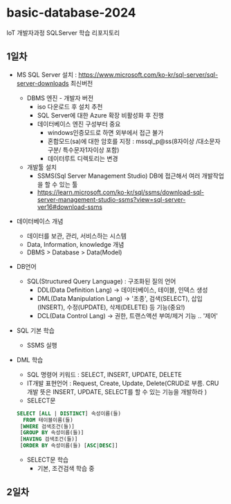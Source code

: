 # basic-database-2024
IoT 개발자과정 SQLServer 학습 리포지토리

## 1일차
- MS SQL Server 설치 : https://www.microsoft.com/ko-kr/sql-server/sql-server-downloads 최신버전
    - DBMS 엔진 - 개발자 버전
        - iso 다운로드 후 설치 추천
        - SQL Server에 대한 Azure 확장 비활성화 후 진행
        - 데이터베이스 엔진 구성부터 중요
            - windows인증모드로 하면 외부에서 접근 불가
            - 혼합모드(sa)에 대한 암호를 지정 : mssql_p@ss(8자이상 /대소문자구분/ 특수문자1자이상 포함)
            - 데이터루트 디렉토리는 변경
    - 개발툴 설치
        - SSMS(Sql Server Management Studio) DB에 접근해서 여러 개발작업을 할 수 있는 툴
        - https://learn.microsoft.com/ko-kr/sql/ssms/download-sql-server-management-studio-ssms?view=sql-server-ver16#download-ssms

- 데이터베이스 개념
    - 데이터를 보관, 관리, 서비스하는 시스템
    - Data, Information, knowledge 개념
    - DBMS > Database > Data(Model)

- DB언어
    - SQL(Structured Query Language) : 구조화된 질의 언어
       - DDL(Data Definition Lang) -> 데이터베이스, 테이블, 인덱스 생성
       - DML(Data Manipulation Lang) -> '조종', 검색(SELECT), 삽입(INSERT), 수정(UPDATE), 삭제(DELETE) 등 기능(중요!)
       - DCL(Data Control Lang) -> 권한, 트랜스액션 부여/제거 기능 .. '제어'

- SQL 기본 학습
    - SSMS 실행 

- DML 학습
    - SQL 명령어 키워드 : SELECT, INSERT, UPDATE, DELETE
    - IT개발 표현언어 : Request, Create, Update, Delete(CRUD로 부름. CRU 개발 뜻은 INSERT, UPDATE, SELECT를 할 수 있는 기능을 개발하라 )
    - SELECT문
    ```sql
    SELECT [ALL | DISTINCT] 속성이름(들)
      FROM 테이블이름(들)
     [WHERE 검색조건(들)]
     [GROUP BY 속성이름(들)]
     [HAVING 검색조건(들)]
     [ORDER BY 속성이름(들) [ASC|DESC]]
    ```
    - SELECT문 학습
        - 기본, 조건검색 학습 중

## 2일차